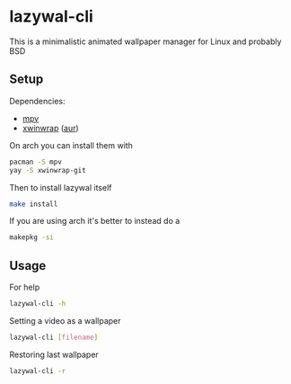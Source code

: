 # lazywal-cli

This is a minimalistic animated wallpaper manager for Linux and probably BSD
## Setup

Dependencies:
* [mpv](https://github.com/mpv-player/mpv)
* [xwinwrap](https://github.com/ujjwal96/xwinwrap) ([aur](https://aur.archlinux.org/packages/xwinwrap-git/))

On arch you can install them with
```bash
pacman -S mpv
yay -S xwinwrap-git
```
Then to install lazywal itself
```bash
make install
```
If you are using arch it's better to instead do a
```bash
makepkg -si
```
## Usage

For help
```bash
lazywal-cli -h
```
Setting a video as a wallpaper
```bash
lazywal-cli [filename]
```
Restoring last wallpaper
```bash
lazywal-cli -r
```
